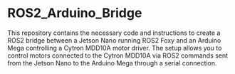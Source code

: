 # ROS2_Arduino_Bridge
This repository contains the necessary code and instructions to create a ROS2 bridge between a Jetson Nano running ROS2 Foxy and an Arduino Mega controlling a Cytron MDD10A motor driver. The setup allows you to control motors connected to the Cytron MDD10A via ROS2 commands sent from the Jetson Nano to the Arduino Mega through a serial connection.
